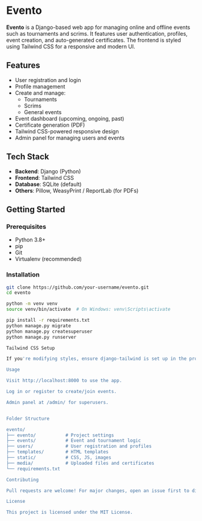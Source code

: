 # Evento

**Evento** is a Django-based web app for managing online and offline events such as tournaments and scrims. It features user authentication, profiles, event creation, and auto-generated certificates. The frontend is styled using Tailwind CSS for a responsive and modern UI.

## Features

- User registration and login
- Profile management
- Create and manage:
  - Tournaments
  - Scrims
  - General events
- Event dashboard (upcoming, ongoing, past)
- Certificate generation (PDF)
- Tailwind CSS-powered responsive design
- Admin panel for managing users and events

## Tech Stack

- **Backend**: Django (Python)
- **Frontend**: Tailwind CSS
- **Database**: SQLite (default)
- **Others**: Pillow, WeasyPrint / ReportLab (for PDFs)

## Getting Started

### Prerequisites

- Python 3.8+
- pip
- Git
- Virtualenv (recommended)

### Installation

```bash
git clone https://github.com/your-username/evento.git
cd evento

python -m venv venv
source venv/bin/activate  # On Windows: venv\Scripts\activate

pip install -r requirements.txt
python manage.py migrate
python manage.py createsuperuser
python manage.py runserver

Tailwind CSS Setup

If you're modifying styles, ensure django-tailwind is set up in the project.

Usage

Visit http://localhost:8000 to use the app.

Log in or register to create/join events.

Admin panel at /admin/ for superusers.


Folder Structure

evento/
├── evento/           # Project settings
├── events/           # Event and tournament logic
├── users/            # User registration and profiles
├── templates/        # HTML templates
├── static/           # CSS, JS, images
├── media/            # Uploaded files and certificates
└── requirements.txt

Contributing

Pull requests are welcome! For major changes, open an issue first to discuss what you’d like to change.

License

This project is licensed under the MIT License.
